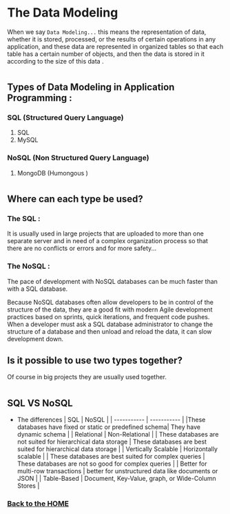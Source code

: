 # The Data Modeling

When we say `Data Modeling...` this means the representation of data, whether it is stored, processed, or the results of certain operations in any application, and these data are represented in organized tables so that each table has a certain number of objects, and then the data is stored in it according to the size of this data .

#

## Types of Data Modeling in Application Programming :

### SQL (Structured Query Language)

1. SQL 
2. MySQL


### NoSQL (Non Structured Query Language)

1. MongoDB (Humongous
)

#
## Where can each type be used?

### The SQL :
It is usually used in large projects that are uploaded to more than one separate server and in need of a complex organization process so that there are no conflicts or errors and for more safety...

### The NoSQL :
The pace of development with NoSQL databases can be much faster than with a SQL database.

Because NoSQL databases often allow developers to be in control of the structure of the data, they are a good fit with modern Agile development practices based on sprints, quick iterations, and frequent code pushes. When a developer must ask a SQL database administrator to change the structure of a database and then unload and reload the data, it can slow development down.

## Is it possible to use two types together?

Of course in big projects they are usually used together.

#
## SQL VS NoSQL

- The differences
    | SQL      | NoSQL |
    | ----------- | ----------- | 
    |These databases have fixed or static or predefined schema| They have dynamic schema  |
    | Relational   | Non-Relational        |
    | These databases are not suited for hierarchical data storage | These databases are best suited for hierarchical data storage  |
    | Vertically Scalable | Horizontally scalable |
    | These databases are best suited for complex queries | These databases are not so good for complex queries   |
    | Better for multi-row transactions   | better for unstructured data like documents or JSON  |
    | Table-Based | Document, Key-Value, graph, or Wide-Column Stores |


### [Back to the HOME](./README.md)